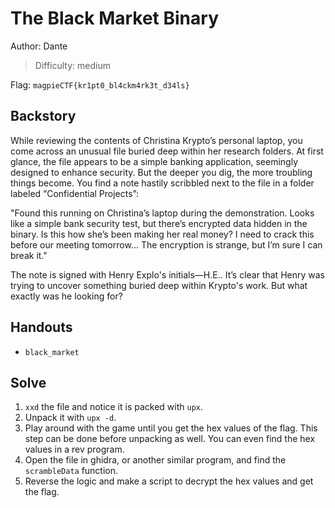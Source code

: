 # The Black Market Binary

Author: Dante 

>Difficulty: medium

Flag: `magpieCTF{kr1pt0_bl4ckm4rk3t_d34ls}`

## Backstory

While reviewing the contents of Christina Krypto’s personal laptop, you come across an unusual file buried deep within her research folders.
At first glance, the file appears to be a simple banking application, seemingly designed to enhance security. But the deeper
you dig, the more troubling things become. You find a note hastily scribbled next to the file in a folder labeled “Confidential Projects”:

"Found this running on Christina’s laptop during the demonstration. Looks like a simple bank security test, but there’s encrypted data hidden in the binary.
Is this how she’s been making her real money? I need to crack this before our meeting tomorrow... The encryption is strange, but I’m sure I can break it."

The note is signed with Henry Explo's initials—H.E.. It’s clear that Henry was trying to uncover something buried deep within Krypto's work. But what exactly was he looking for?

## Handouts

- `black_market`

## Solve

1. `xxd` the file and notice it is packed with `upx`.
2. Unpack it with `upx -d`.
3. Play around with the game until you get the hex values of the flag. This step can be done before unpacking as well. You can even find the 
hex values in a rev program.
4. Open the file in ghidra, or another similar program, and find the `scrambleData` function.
5. Reverse the logic and make a script to decrypt the hex values and get the flag. 

